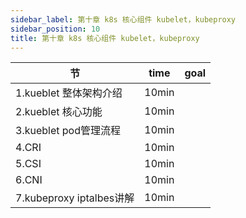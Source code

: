 ```yaml
---
sidebar_label: 第十章 k8s 核心组件 kubelet，kubeproxy
sidebar_position: 10
title: 第十章 k8s 核心组件 kubelet，kubeproxy
---
```


|  节   | time  | goal |
|  ----  | ----  |---- |
| 1.kueblet 整体架构介绍| 10min| |
| 2.kueblet 核心功能| 10min| |
| 3.kueblet pod管理流程| 10min| |
| 4.CRI | 10min| |
| 5.CSI | 10min| |
| 6.CNI| 10min| |
| 7.kubeproxy iptalbes讲解| 10min| |
